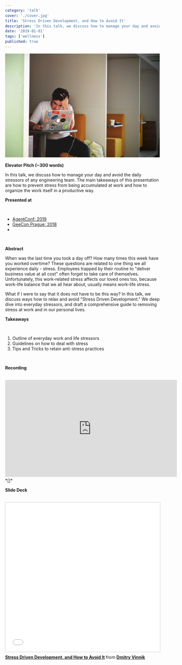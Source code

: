 ```yaml
---
category: 'talk'
cover: './cover.jpg'
title: 'Stress Driven Development, and How to Avoid It'
description: 'In this talk, we discuss how to manage your day and avoid the daily stressors of any engineering team.'
date: '2019-01-01'
tags: ['wellness']
published: true
---
```

![German Shepherd](./cover.jpg)

**Elevator Pitch (~300 words)**

In this talk, we discuss how to manage your day and avoid the daily stressors of any engineering team. The main takeaways of this presentation are how to prevent stress from being accumulated at work and how to organize the work itself in a productive way.

**Presented at**

<br>

- [AgentConf: 2019]()
- [GeeCon Prague: 2018]()
- 
<br>

**Abstract**
 
When was the last time you took a day off? How many times this week have you worked overtime? These questions are related to one thing we all experience daily - stress.  Employees trapped by their routine to "deliver business value at all cost" often forget to take care of themselves. Unfortunately, this work-related stress affects our loved ones too, because work-life balance that we all hear about, usually means work-life stress.

What if I were to say that it does not have to be this way? In this talk, we discuss ways how to relax and avoid "Stress Driven Development." We deep dive into everyday stressors, and draft a comprehensive guide to removing stress at work and in our personal lives. 

**Takeaways**

<br>

1. Outline of everyday work and life stressors
2. Guidelines on how to deal with stress 
3. Tips and Tricks to retain anti-stress practices


<br>

**Recording**

<br>

<iframe width="560" height="315" src="https://www.youtube.com/embed/nRisoHAnhnA" title="YouTube video player" frameborder="0" allow="accelerometer; autoplay; clipboard-write; encrypted-media; gyroscope; picture-in-picture" allowfullscreen></iframe>
*[]*
<br>

**Slide Deck**

<br>

<iframe src="//www.slideshare.net/slideshow/embed_code/key/JuVmOUN8ZbvgXs" width="595" height="485" frameborder="0" marginwidth="0" marginheight="0" scrolling="no" style="border:1px solid #CCC; border-width:1px; margin-bottom:5px; max-width: 100%;" allowfullscreen> </iframe> <div style="margin-bottom:5px"> <strong> <a href="//www.slideshare.net/DmitryVinnik1/stress-driven-development-and-how-to-avoid-it" title="Stress Driven Development, and How to Avoid It" target="_blank">Stress Driven Development, and How to Avoid It</a> </strong> from <strong><a href="https://www.slideshare.net/DmitryVinnik1" target="_blank">Dmitry Vinnik</a></strong> </div>
